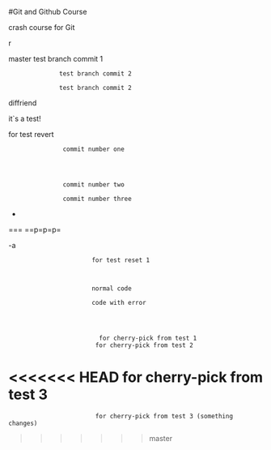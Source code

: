 #Git and Github Course

crash course for Git


r

master
                  test branch commit 1

                  test branch commit 2

                  test branch commit 2

diffriend



it`s a test!

for test revert

                   commit number one




                   commit number two

                   commit number three

-

===
==p=p=p=

-a

                           for test reset 1



                           normal code

                           code with error 
                 
                             


                             for cherry-pick from test 1
                            for cherry-pick from test 2
<<<<<<< HEAD
                            for cherry-pick from test 3
=======
                            for cherry-pick from test 3 (something changes)
>>>>>>> master

